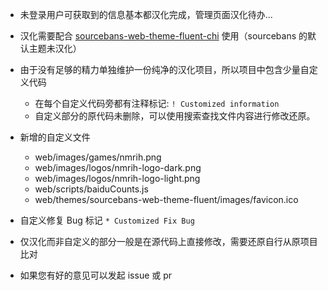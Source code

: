 - 未登录用户可获取到的信息基本都汉化完成，管理页面汉化待办...

- 汉化需要配合 [sourcebans-web-theme-fluent-chi](https://github.com/F1F88/sourcebans-web-theme-fluent-chi/tree/feature-Chinesization) 使用（sourcebans 的默认主题未汉化）

- 由于没有足够的精力单独维护一份纯净的汉化项目，所以项目中包含少量自定义代码
    - 在每个自定义代码旁都有注释标记: ` ! Customized information `
    - 自定义部分的原代码未删除，可以使用搜索查找文件内容进行修改还原。

- 新增的自定义文件
    - web/images/games/nmrih.png
    - web/images/logos/nmrih-logo-dark.png
    - web/images/logos/nmrih-logo-light.png
    - web/scripts/baiduCounts.js
    - web/themes/sourcebans-web-theme-fluent/images/favicon.ico

- 自定义修复 Bug 标记 ` * Customized Fix Bug `

- 仅汉化而非自定义的部分一般是在源代码上直接修改，需要还原自行从原项目比对

- 如果您有好的意见可以发起 issue 或 pr



